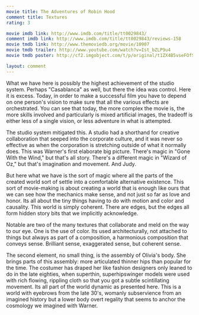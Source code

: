 ```yaml
---
movie title: The Adventures of Robin Hood
comment title: Textures
rating: 3

movie imdb link: http://www.imdb.com/title/tt0029843/
comment imdb link: http://www.imdb.com/title/tt0029843/reviews-158
movie tmdb link: http://www.themoviedb.org/movie/10907
movie tmdb trailer: http://www.youtube.com/watch?v=Ist_bZLP9u4
movie tmdb poster: http://cf2.imgobject.com/t/p/original/t1ZX4B5vseFOfSko7LFE7aecIn5.jpg

layout: comment
---
```


What we have here is possibly the highest achievement of the studio system. Perhaps "Casablanca" as well, but there the idea was control. Here it is excess. Today, in order to make a successful film you have to depend on one person's vision to make sure that all the various effects are orchestrated. You can see that today, the more complex the movie is, the more skills involved and particularly is mixed artificial images, the tradeoff is either less of a single vision, or less adventure in what is attempted.

The studio system mitigated this. A studio had a shorthand for creative collaboration that seeped into the corporate culture, and it was never so effective as when the corporation is stretching outside of what it normally does. This was Warner's first elaborate big picture. There's magic in "Gone With the Wind," but that's all story. There's a different magic in "Wizard of Oz," but that's imagination and movement. And Judy.

But here what we have is the sort of magic where all the parts of the created world sort of settle into a comfortable alternative existence. This sort of movie-making is about creating a world that is enough like ours that we can see how the mechanics make sense, and not just so far as love and honor. Its all about the tiny things having to do with motion and color and causality. This world is simply coherent. There are edges, but the edges all form hidden story bits that we implicitly acknowledge.

Notable are two of the many textures that collaborate and meld on the way to our eye. One is the use of color. Its used architecturally, not attached to things but always as part of a composition, a harmonious composition that conveys sense. Brilliant sense, exaggerated sense, but coherent sense.

The second element, no small thing, is the assembly of Olivia's body. She brings parts of this assembly: more articulated thinner hips than popular for the time. The costumer has draped her like fashion designers only leaned to do in the late eighties, when superthin, superhipswinger models were used with rich flowing, rippling cloth so that you got a subtle scintillating movement. Its all part of the world dynamic as presented here. This is a world with eyebrows from the late 30's, womanly subservience from an imagined history but a lower body overt regality that seems to anchor the cosmology we imagined with Warner.